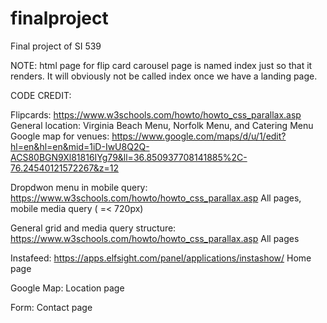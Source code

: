 # finalproject
Final project of SI 539

NOTE: html page for flip card carousel page is named index just so that it renders. It will obviously not be called index once we have a landing page.


CODE CREDIT:

Flipcards: https://www.w3schools.com/howto/howto_css_parallax.asp
General location: Virginia Beach Menu, Norfolk Menu, and Catering Menu
Google map for venues: https://www.google.com/maps/d/u/1/edit?hl=en&hl=en&mid=1iD-IwU8Q2Q-ACS80BGN9Xl81816IYg79&ll=36.850937708141885%2C-76.24540121572267&z=12

Dropdwon menu in mobile query: https://www.w3schools.com/howto/howto_css_parallax.asp
All pages, mobile media query ( =< 720px)

General grid and media query structure: https://www.w3schools.com/howto/howto_css_parallax.asp
All pages

Instafeed: https://apps.elfsight.com/panel/applications/instashow/
Home page

Google Map:
Location page

Form:
Contact page
